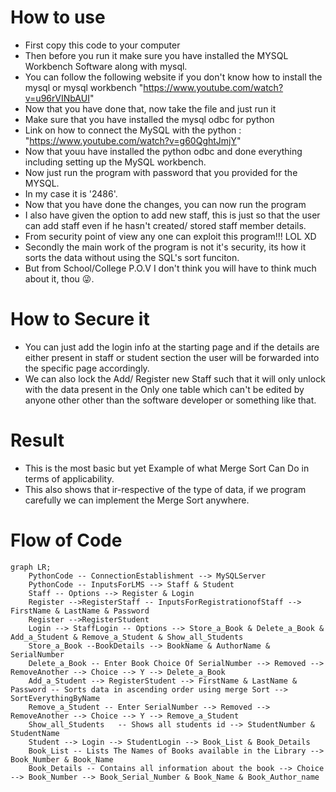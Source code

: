 # How to use
* First copy this code to your computer
* Then before you run it make sure you have installed the MYSQL Workbench Software along with mysql. 
* You can follow the following website if you don't know how to install the mysql or mysql workbench "https://www.youtube.com/watch?v=u96rVINbAUI"
* Now that you have done that, now take the file and just run it
* Make sure that you have installed the mysql odbc for python 
* Link on how to connect the MySQL with the python : "https://www.youtube.com/watch?v=g60QghtJmjY"
* Now that youu have installed the python odbc and done everything including setting up the MySQL workbench. 
* Now just run the program with password that you provided for the MYSQL.
* In my case it is '2486'.
* Now that you have done the changes, you can now run the program
* I also have given the option to add new staff, this is just so that the user can add staff even if he hasn't created/ stored staff member details.
* From security point of view any one can exploit this program!!! LOL XD
* Secondly the main work of the program is not it's security, its how it sorts the data without using the SQL's sort funciton.
* But from School/College P.O.V I don't think you will have to think much about it, thou 😜.
# How to Secure it
* You can just add the login info at the starting page and if the details are either present in staff or student section the user will be forwarded into the 
specific page accordingly.
* We can also lock the Add/ Register new Staff such that it will only unlock with the data present in the Only one table which can't be edited by anyone other
other than the software developer or something like that.
# Result
* This is the most basic but yet Example of what Merge Sort Can Do in terms of applicability.
* This also shows that ir-respective of the type of data, if we program carefully we can implement the Merge Sort anywhere.

# Flow of Code

```mermaid
graph LR;
    PythonCode -- ConnectionEstablishment --> MySQLServer
    PythonCode -- InputsForLMS --> Staff & Student
    Staff -- Options --> Register & Login 
    Register -->RegisterStaff -- InputsForRegistrationofStaff --> FirstName & LastName & Password
    Register -->RegisterStudent  
    Login --> StaffLogin -- Options --> Store_a_Book & Delete_a_Book & Add_a_Student & Remove_a_Student & Show_all_Students
    Store_a_Book --BookDetails --> BookName & AuthorName & SerialNumber
    Delete_a_Book -- Enter Book Choice Of SerialNumber --> Removed --> RemoveAnother --> Choice --> Y --> Delete_a_Book
    Add_a_Student --> RegisterStudent --> FirstName & LastName & Password -- Sorts data in ascending order using merge Sort --> SortEverythingByName
    Remove_a_Student -- Enter SerialNumber --> Removed --> RemoveAnother --> Choice --> Y --> Remove_a_Student
    Show_all_Students   -- Shows all students id --> StudentNumber & StudentName
    Student --> Login --> StudentLogin --> Book_List & Book_Details
    Book_List -- Lists The Names of Books available in the Library --> Book_Number & Book_Name
    Book_Details -- Contains all information about the book --> Choice --> Book_Number --> Book_Serial_Number & Book_Name & Book_Author_name
```